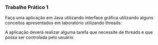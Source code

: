 ### Trabalho Prático 1

Faça uma aplicação em Java utilizando interface gráfica utilizando alguns conceitos apresentados em laboratório utilizando threads:

A aplicação deverá realizar alguma tarefa que necessite de threads e que possa ser controlada pelo usuário.
